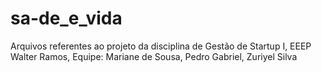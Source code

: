 # sa-de_e_vida
Arquivos referentes ao projeto da disciplina de Gestão de Startup I, EEEP Walter Ramos, Equipe: Mariane de Sousa, Pedro Gabriel, Zuriyel Silva
